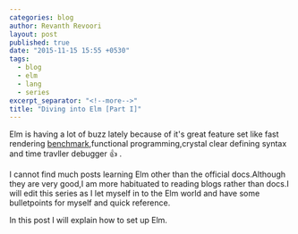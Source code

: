 ```yaml
---
categories: blog
author: Revanth Revoori
layout: post
published: true
date: "2015-11-15 15:55 +0530"
tags: 
  - blog
  - elm
  - lang
  - series
excerpt_separator: "<!--more-->"
title: "Diving into Elm [Part I]"
---
```



Elm is having a lot of buzz lately because of it's great feature set like fast rendering [benchmark](http://evancz.github.io/todomvc-perf-comparison/),functional programming,crystal clear defining syntax and time travller debugger :thumbsup: .

<!--more-->

I cannot find much posts learning Elm other than the official docs.Although they are very good,I am more habituated to reading blogs rather than docs.I will edit this series as I let myself in to the Elm world and have some bulletpoints for myself and quick reference.

In this post I will explain how to set up Elm.
